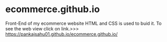 # ecommerce.github.io
Front-End of my ecommerce website HTML and CSS is used to buid it.
To see the web view click on link.>>> https://pankajsahu01.github.io/ecommerce.github.io/
